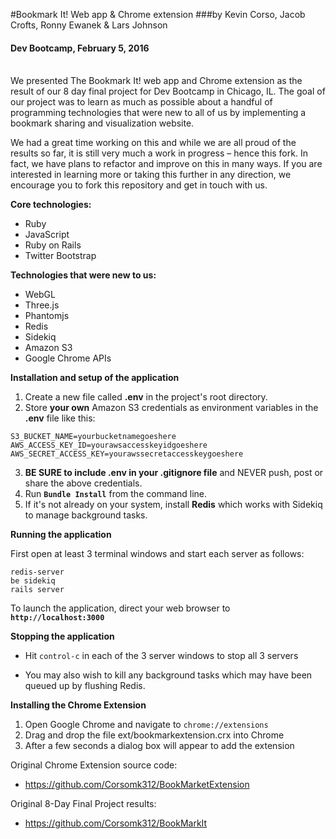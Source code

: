 #Bookmark It! Web app & Chrome extension
###by Kevin Corso, Jacob Crofts, Ronny Ewanek & Lars Johnson
#### Dev Bootcamp, February 5, 2016
<br>
We presented The Bookmark It! web app and Chrome extension as the result of our 8 day final project for Dev Bootcamp in Chicago, IL. The goal of our project was to learn as much as possible about a handful of programming technologies that were new to all of us by implementing a bookmark sharing and visualization website.

We had a great time working on this and while we are all proud of the results so far, it is still very much a work in progress – hence this fork. In fact, we have plans to refactor and improve on this in many ways. If you are interested in learning more or taking this further in any direction, we encourage you to fork this repository and get in touch with us.

**Core technologies:**

- Ruby
- JavaScript
- Ruby on Rails
- Twitter Bootstrap

**Technologies that were new to us:**
- WebGL
- Three.js
- Phantomjs
- Redis
- Sidekiq
- Amazon S3
- Google Chrome APIs

**Installation and setup of the application**

1. Create a new file called **.env** in the project's root directory.
2. Store **your own** Amazon S3 credentials as environment variables in the **.env** file like this:

  ```
  S3_BUCKET_NAME=yourbucketnamegoeshere
  AWS_ACCESS_KEY_ID=yourawsaccesskeyidgoeshere
  AWS_SECRET_ACCESS_KEY=yourawssecretaccesskeygoeshere
  ```

3. **BE SURE to include .env in your .gitignore file** and NEVER push, post or share the above credentials.
4. Run **```Bundle Install```** from the command line.
5. If it's not already on your system, install **Redis** which works with Sidekiq to manage background tasks.

**Running the application**

First open at least 3 terminal windows and start each server as follows:

  ```
  redis-server
  be sidekiq
  rails server
  ```

To launch the application, direct your web browser to **```http://localhost:3000```**

**Stopping the application**

- Hit ```control-c``` in each of the 3 server windows to stop all 3 servers

- You may also wish to kill any background tasks which may have been queued up by flushing Redis.

**Installing the Chrome Extension**

1. Open Google Chrome and navigate to ```chrome://extensions```
2. Drag and drop the file ext/bookmarkextension.crx into Chrome
3. After a few seconds a dialog box will appear to add the extension

Original Chrome Extension source code:
  - https://github.com/Corsomk312/BookMarketExtension

Original 8-Day Final Project results:
  - https://github.com/Corsomk312/BookMarkIt
